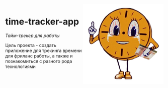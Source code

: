 <img src="public/logo.png" align="right" height="256" alt="logo" />

# time-tracker-app  


_Тайм-трекер для работы_  


Цель проекта - создать приложение для трекинга времени для фриланс работы, а также и познакомиться с разного рода технологиями   

